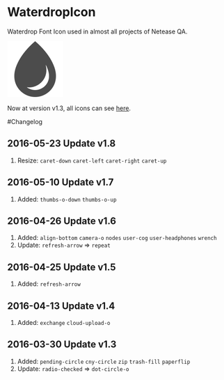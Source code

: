 # WaterdropIcon
Waterdrop Font Icon used in almost all projects of Netease QA.

![WaterdropIcon](/wd.png)

Now at version v1.3, all icons can see [here](/demo.html).

#Changelog
## 2016-05-23 Update v1.8
1. Resize: `caret-down` `caret-left` `caret-right` `caret-up`

## 2016-05-10 Update v1.7
1. Added: `thumbs-o-down` `thumbs-o-up`

## 2016-04-26 Update v1.6
1. Added: `align-bottom` `camera-o` `nodes` `user-cog` `user-headphones` `wrench`
2. Update: `refresh-arrow` => `repeat`

## 2016-04-25 Update v1.5
1. Added: `refresh-arrow`

## 2016-04-13 Update v1.4
1. Added: `exchange` `cloud-upload-o`

## 2016-03-30 Update v1.3
1. Added: `pending-circle` `cny-circle` `zip` `trash-fill` `paperflip`
2. Update: `radio-checked` => `dot-circle-o`